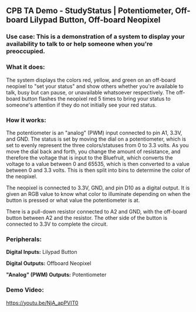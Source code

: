 ## CPB TA Demo - StudyStatus | Potentiometer, Off-board Lilypad Button, Off-board Neopixel

### Use case: This is a demonstration of a system to display your availability to talk to or help someone when you're preoccupied.


### What it does: 

The system displays the colors red, yellow, and green on an off-board neopixel to "set your status" and show others whether you're available to talk, busy but can pause, or unavailable whatsoever respectively. The off-board button flashes the neopixel red 5 times to bring your status to someone's attention if they do not initially see your red status.


### How it works: 

The potentiometer is an "analog" (PWM) input connected to pin A1, 3.3V, and GND. The status is set by moving the dial on a potentiometer, which is set to evenly represent the three colors/statuses from 0 to 3.3 volts.  As you move the dial back and forth, you change the amount of resistance, and therefore the voltage that is input to the Bluefruit, which converts the voltage to a value between 0 and 65535, which is then converted to a value between 0 and 3.3 volts. This is then split into bins to determine the color of the neopixel. 

The neopixel is connected to 3.3V, GND, and pin D10 as a digital output. It is given an RGB value to know what color to illuminate depending on when the button is pressed or what value the potentiometer is at.

There is a pull-down resistor connected to A2 and GND, with the off-board button between A2 and the resistor. The other side of the button is connected to 3.3V to complete the circuit.

### Peripherals:

**Digital Inputs:** Lilypad Button

**Digital Outputs:** Offboard Neopixel

**"Analog" (PWM) Outputs:** Potentiometer

### Demo Video: 
https://youtu.be/NjA_apPVIT0

